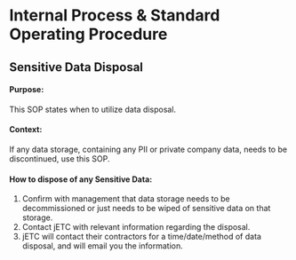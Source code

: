 # Internal Process & Standard Operating Procedure

## Sensitive Data Disposal


#### Purpose:
This SOP states when to utilize data disposal. 


#### Context:
If any data storage, containing any PII or private company data, needs to be discontinued, use this SOP. 


#### How to dispose of any Sensitive Data:
1. Confirm with management that data storage needs to be decommissioned or just needs to be wiped of sensitive data on that storage. 
2. Contact jETC with relevant information regarding the disposal.
3. jETC will contact their contractors for a time/date/method of data disposal, and will email you the information.
